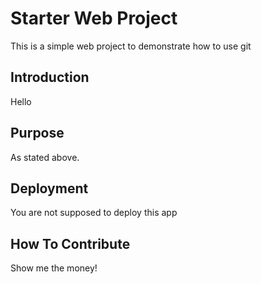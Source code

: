 # Starter Web Project

This is a simple web project to demonstrate how to use git

## Introduction

Hello

## Purpose

As stated above.

## Deployment

You are not supposed to deploy this app

## How To Contribute

Show me the money!
